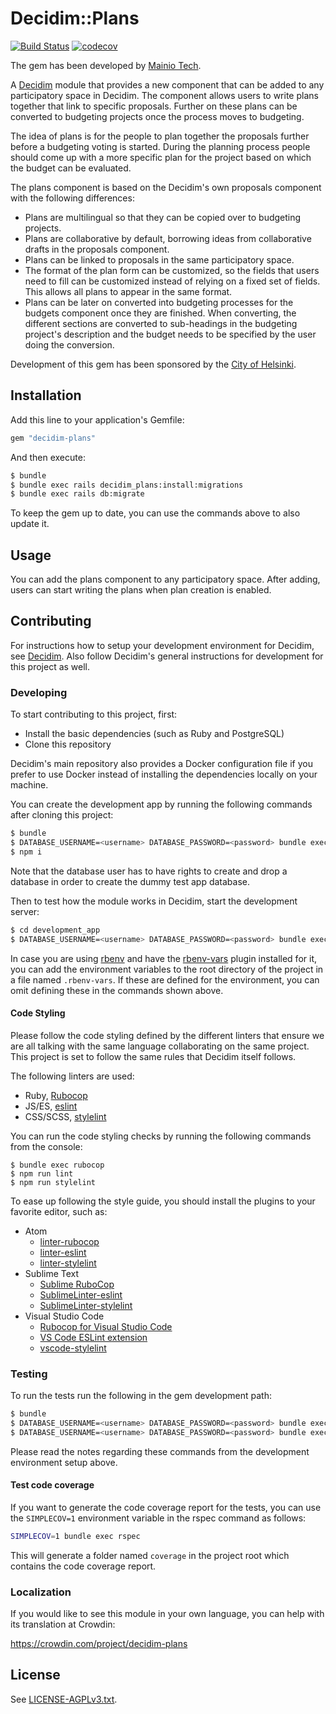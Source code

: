 # Decidim::Plans

[![Build Status](https://travis-ci.com/mainio/decidim-module-plans.svg?branch=master)](https://travis-ci.com/mainio/decidim-module-plans)
[![codecov](https://codecov.io/gh/mainio/decidim-module-plans/branch/master/graph/badge.svg)](https://codecov.io/gh/mainio/decidim-module-plans)

The gem has been developed by [Mainio Tech](https://www.mainiotech.fi/).

A [Decidim](https://github.com/decidim/decidim) module that provides a new
component that can be added to any participatory space in Decidim. The component
allows users to write plans together that link to specific proposals. Further on
these plans can be converted to budgeting projects once the process moves to
budgeting.

The idea of plans is for the people to plan together the proposals further
before a budgeting voting is started. During the planning process people should
come up with a more specific plan for the project based on which the budget can
be evaluated.

The plans component is based on the Decidim's own proposals component with the
following differences:

- Plans are multilingual so that they can be copied over to budgeting projects.
- Plans are collaborative by default, borrowing ideas from collaborative drafts
  in the proposals component.
- Plans can be linked to proposals in the same participatory space.
- The format of the plan form can be customized, so the fields that users need
  to fill can be customized instead of relying on a fixed set of fields. This
  allows all plans to appear in the same format.
- Plans can be later on converted into budgeting processes for the budgets
  component once they are finished. When converting, the different sections are
  converted to sub-headings in the budgeting project's description and the
  budget needs to be specified by the user doing the conversion.

Development of this gem has been sponsored by the
[City of Helsinki](https://www.hel.fi/).

## Installation

Add this line to your application's Gemfile:

```ruby
gem "decidim-plans"
```

And then execute:

```bash
$ bundle
$ bundle exec rails decidim_plans:install:migrations
$ bundle exec rails db:migrate
```

To keep the gem up to date, you can use the commands above to also update it.

## Usage

You can add the plans component to any participatory space. After adding, users
can start writing the plans when plan creation is enabled.

## Contributing

For instructions how to setup your development environment for Decidim, see [Decidim](https://github.com/decidim/decidim). Also follow Decidim's general
instructions for development for this project as well.

### Developing

To start contributing to this project, first:

- Install the basic dependencies (such as Ruby and PostgreSQL)
- Clone this repository

Decidim's main repository also provides a Docker configuration file if you
prefer to use Docker instead of installing the dependencies locally on your
machine.

You can create the development app by running the following commands after
cloning this project:

```bash
$ bundle
$ DATABASE_USERNAME=<username> DATABASE_PASSWORD=<password> bundle exec rake development_app
$ npm i
```

Note that the database user has to have rights to create and drop a database in
order to create the dummy test app database.

Then to test how the module works in Decidim, start the development server:

```bash
$ cd development_app
$ DATABASE_USERNAME=<username> DATABASE_PASSWORD=<password> bundle exec rails s
```

In case you are using [rbenv](https://github.com/rbenv/rbenv) and have the
[rbenv-vars](https://github.com/rbenv/rbenv-vars) plugin installed for it, you
can add the environment variables to the root directory of the project in a file
named `.rbenv-vars`. If these are defined for the environment, you can omit
defining these in the commands shown above.

#### Code Styling

Please follow the code styling defined by the different linters that ensure we
are all talking with the same language collaborating on the same project. This
project is set to follow the same rules that Decidim itself follows.

The following linters are used:

- Ruby, [Rubocop](https://rubocop.readthedocs.io/)
- JS/ES, [eslint](https://eslint.org/)
- CSS/SCSS, [stylelint](https://stylelint.io/)

You can run the code styling checks by running the following commands from the
console:

```
$ bundle exec rubocop
$ npm run lint
$ npm run stylelint
```

To ease up following the style guide, you should install the plugins to your
favorite editor, such as:

- Atom
  * [linter-rubocop](https://atom.io/packages/linter-rubocop)
  * [linter-eslint](https://atom.io/packages/linter-eslint)
  * [linter-stylelint](https://atom.io/packages/linter-stylelint)
- Sublime Text
  * [Sublime RuboCop](https://github.com/pderichs/sublime_rubocop)
  * [SublimeLinter-eslint](https://github.com/SublimeLinter/SublimeLinter-eslint)
  * [SublimeLinter-stylelint](https://github.com/SublimeLinter/SublimeLinter-stylelint)
- Visual Studio Code
  * [Rubocop for Visual Studio Code](https://github.com/misogi/vscode-ruby-rubocop)
  * [VS Code ESLint extension](https://marketplace.visualstudio.com/items?itemName=dbaeumer.vscode-eslint)
  * [vscode-stylelint](https://github.com/shinnn/vscode-stylelint)

### Testing

To run the tests run the following in the gem development path:

```bash
$ bundle
$ DATABASE_USERNAME=<username> DATABASE_PASSWORD=<password> bundle exec rake test_app
$ DATABASE_USERNAME=<username> DATABASE_PASSWORD=<password> bundle exec rspec
```

Please read the notes regarding these commands from the development environment
setup above.

#### Test code coverage

If you want to generate the code coverage report for the tests, you can use
the `SIMPLECOV=1` environment variable in the rspec command as follows:

```bash
SIMPLECOV=1 bundle exec rspec
```

This will generate a folder named `coverage` in the project root which contains
the code coverage report.

### Localization

If you would like to see this module in your own language, you can help with its
translation at Crowdin:

https://crowdin.com/project/decidim-plans

## License

See [LICENSE-AGPLv3.txt](LICENSE-AGPLv3.txt).
